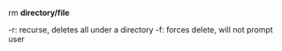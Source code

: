 rm **directory/file**

-r: recurse, deletes all under a directory
-f: forces delete, will not prompt user